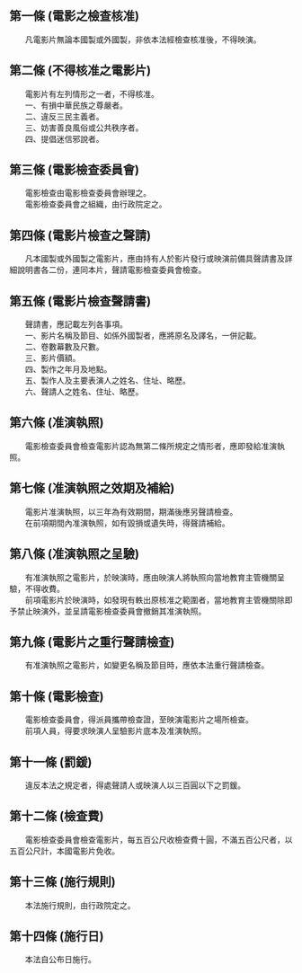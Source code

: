 第一條 (電影之檢查核准)
-----------------------
　　凡電影片無論本國製或外國製，非依本法經檢查核准後，不得映演。  


第二條 (不得核准之電影片)
-------------------------
　　電影片有左列情形之一者，不得核准。  
　　一、有損中華民族之尊嚴者。  
　　二、違反三民主義者。  
　　三、妨害善良風俗或公共秩序者。  
　　四、提倡迷信邪說者。  


第三條 (電影檢查委員會)
-----------------------
　　電影檢查由電影檢查委員會辦理之。  
　　電影檢查委員會之組織，由行政院定之。  


第四條 (電影片檢查之聲請)
-------------------------
　　凡本國製或外國製之電影片，應由持有人於影片發行或映演前備具聲請書及詳細說明書各二份，連同本片，聲請電影檢查委員會檢查。  


第五條 (電影片檢查聲請書)
-------------------------
　　聲請書，應記載左列各事項。  
　　一、影片名稱及節目、如係外國製者，應將原名及譯名，一併記載。  
　　二、卷數幕數及尺數。  
　　三、影片價額。  
　　四、製作之年月及地點。  
　　五、製作人及主要表演人之姓名、住址、略歷。  
　　六、聲請人之姓名、住址、略歷。  


第六條 (准演執照)
-----------------
　　電影檢查委員會檢查電影片認為無第二條所規定之情形者，應即發給准演執照。  


第七條 (准演執照之效期及補給)
-----------------------------
　　電影片准演執照，以三年為有效期間，期滿後應另聲請檢查。  
　　在前項期間內准演執照，如有毀損或遺失時，得聲請補給。  


第八條 (准演執照之呈驗)
-----------------------
　　有准演執照之電影片，於映演時，應由映演人將執照向當地教育主管機關呈驗，不得收費。  
　　前項電影片於映演時，如發現有軼出原核准之範圍者，當地教育主管機關除即予禁止映演外，並呈請電影檢查委員會撤銷其准演執照。  


第九條 (電影片之重行聲請檢查)
-----------------------------
　　有准演執照之電影片，如變更名稱及節目時，應依本法重行聲請檢查。  


第十條 (電影檢查)
-----------------
　　電影檢查委員會，得派員攜帶檢查證，至映演電影片之場所檢查。  
　　前項人員，得要求映演人呈驗影片底本及准演執照。  


第十一條 (罰鍰)
---------------
　　違反本法之規定者，得處聲請人或映演人以三百圓以下之罰鍰。  


第十二條 (檢查費)
-----------------
　　電影檢查委員會檢查電影片，每五百公尺收檢查費十圓，不滿五百公尺者，以五百公尺計，本國電影片免收。  


第十三條 (施行規則)
-------------------
　　本法施行規則，由行政院定之。  


第十四條 (施行日)
-----------------
　　本法自公布日施行。